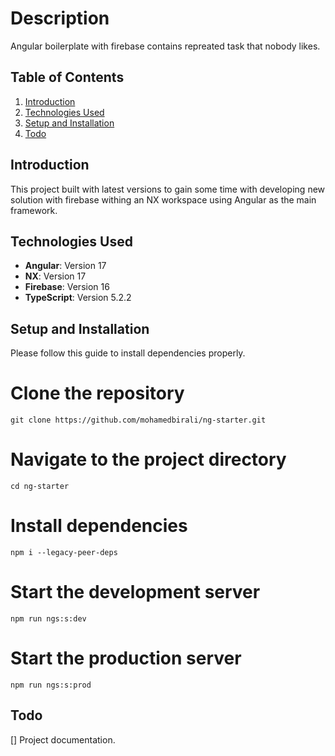 # Description

Angular boilerplate with firebase contains repreated task that nobody likes.

## Table of Contents

1. [Introduction](#introduction)
2. [Technologies Used](#technologies-used)
3. [Setup and Installation](#setup-and-installation)
4. [Todo](#todo)

## Introduction

This project built with latest versions to gain some time with developing new solution with firebase withing an NX workspace using Angular as the main framework.

## Technologies Used

- **Angular**: Version 17
- **NX**: Version 17
- **Firebase**: Version 16
- **TypeScript**: Version 5.2.2

## Setup and Installation

Please follow this guide to install dependencies properly.

# Clone the repository

`git clone https://github.com/mohamedbirali/ng-starter.git`

# Navigate to the project directory

`cd ng-starter`

# Install dependencies

`npm i --legacy-peer-deps`

# Start the development server

`npm run ngs:s:dev`

# Start the production server

`npm run ngs:s:prod`

## Todo

[] Project documentation.
